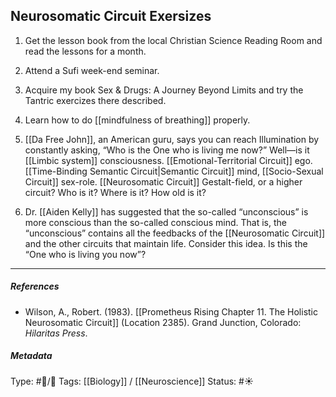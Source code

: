 ## Neurosomatic Circuit Exersizes  # 

1. Get the lesson book from the local Christian Science Reading Room and read the lessons for a month.

2. Attend a Sufi week-end seminar.

3. Acquire my book Sex & Drugs: A Journey Beyond Limits and try the Tantric exercizes there described.

4. Learn how to do [[mindfulness of breathing]] properly. 

5. [[Da Free John]], an American guru, says you can reach Illumination by constantly asking, “Who is the One who is living me now?” Well—is it [[Limbic system]] consciousness. [[Emotional-Territorial Circuit]] ego. [[Time-Binding Semantic Circuit|Semantic Circuit]] mind, [[Socio-Sexual Circuit]] sex-role. [[Neurosomatic Circuit]] Gestalt-field, or a higher circuit? Who is it? Where is it? How old is it?

6. Dr. [[Aiden Kelly]] has suggested that the so-called “unconscious” is more conscious than the so-called conscious mind. That is, the “unconscious” contains all the feedbacks of the [[Neurosomatic Circuit]] and the other circuits that maintain life. Consider this idea. Is this the “One who is living you now”?

___

##### References

- Wilson, A., Robert. (1983). [[Prometheus Rising Chapter 11. The Holistic Neurosomatic Circuit]] (Location 2385). Grand Junction, Colorado: _Hilaritas Press_.

##### Metadata

Type: #🔵/🔵 
Tags: [[Biology]] / [[Neuroscience]]
Status: #☀️ 
